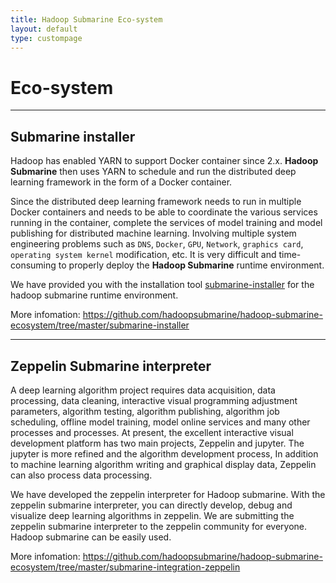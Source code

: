 ```yaml
---
title: Hadoop Submarine Eco-system
layout: default
type: custompage
---
```


# Eco-system

------

## Submarine installer

Hadoop has enabled YARN to support Docker container since 2.x. **Hadoop Submarine** then uses YARN to schedule and run the distributed deep learning framework in the form of a Docker container.

Since the distributed deep learning framework needs to run in multiple Docker containers and needs to be able to coordinate the various services running in the container, complete the services of model training and model publishing for distributed machine learning. Involving multiple system engineering problems such as `DNS`, `Docker`, `GPU`, `Network`, `graphics card`, `operating system kernel` modification, etc. It is very difficult and time-consuming to properly deploy the **Hadoop Submarine** runtime environment.

We have provided you with the installation tool [submarine-installer](https://github.com/hadoopsubmarine/hadoop-submarine-ecosystem/tree/master/submarine-installer) for the hadoop submarine runtime environment.

More infomation: https://github.com/hadoopsubmarine/hadoop-submarine-ecosystem/tree/master/submarine-installer

------

## Zeppelin Submarine interpreter

A deep learning algorithm project requires data acquisition, data processing, data cleaning, interactive visual programming adjustment parameters, algorithm testing, algorithm publishing, algorithm job scheduling, offline model training, model online services and many other processes and processes. At present, the excellent interactive visual development platform has two main projects, Zeppelin and jupyter. The jupyter is more refined and the algorithm development process, In addition to machine learning algorithm writing and graphical display data, Zeppelin can also process data processing.

We have developed the zeppelin interpreter for Hadoop submarine. With the zeppelin submarine interpreter, you can directly develop, debug and visualize deep learning algorithms in zeppelin. We are submitting the zeppelin submarine interpreter to the zeppelin community for everyone. Hadoop submarine can be easily used.

More infomation: https://github.com/hadoopsubmarine/hadoop-submarine-ecosystem/tree/master/submarine-integration-zeppelin
